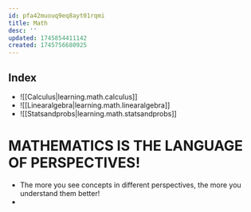 ```yaml
---
id: pfa42muouq9eq8ayt01rqmi
title: Math
desc: ''
updated: 1745854411142
created: 1745756680925
---
```


## Index
- ![[Calculus|learning.math.calculus]]
- ![[Linearalgebra|learning.math.linearalgebra]]
- ![[Statsandprobs|learning.math.statsandprobs]]

# MATHEMATICS IS THE LANGUAGE OF PERSPECTIVES!
- The more you see concepts in different perspectives, the more you understand them better!
- 
